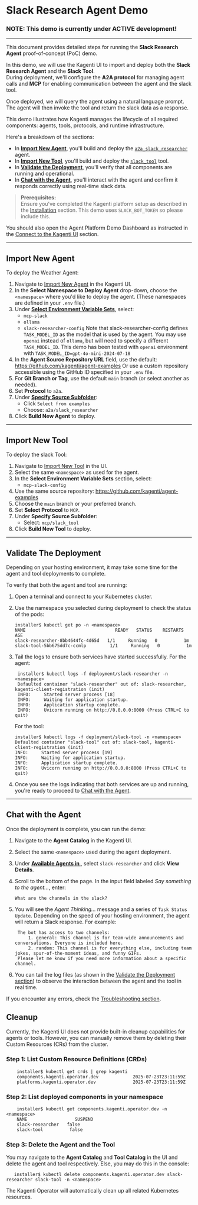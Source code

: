 # Slack Research Agent Demo

### NOTE: This demo is currently under ACTIVE development! 

-----
This document provides detailed steps for running the **Slack Research Agent** proof-of-concept (PoC) demo.

In this demo, we will use the Kagenti UI to import and deploy both the **Slack Research Agent** and the **Slack Tool**.  
During deployment, we'll configure the **A2A protocol** for managing agent calls and **MCP** for enabling communication between the agent and the slack tool.

Once deployed, we will query the agent using a natural language prompt. The agent will then invoke the tool and return the slack data as a response.

This demo illustrates how Kagenti manages the lifecycle of all required components: agents, tools, protocols, and runtime infrastructure.

Here's a breakdown of the sections:

- In [**Import New Agent**](#import-new-agent), you'll build and deploy the [`a2a_slack_researcher`](https://github.com/kagenti/agent-examples/tree/main/a2a/slack_researcher) agent.
- In [**Import New Tool**](#import-new-tool), you'll build and deploy the [`slack_tool`](https://github.com/kagenti/agent-examples/tree/main/mcp/slack_tool) tool.
- In [**Validate the Deployment**](#validate-the-deployment), you'll verify that all components are running and operational.
- In [**Chat with the Agent**](#chat-with-the-agent), you'll interact with the agent and confirm it responds correctly using real-time slack data.

> **Prerequisites:**  
> Ensure you've completed the Kagenti platform setup as described in the [Installation](./demos.md#installation) section. This demo uses `SLACK_BOT_TOKEN` so please include this. 

You should also open the Agent Platform Demo Dashboard as instructed in the [Connect to the Kagenti UI](./demos.md#connect-to-the-kagenti-ui) section.

---

## Import New Agent

To deploy the Weather Agent:

1. Navigate to [Import New Agent](http://kagenti-ui.localtest.me:8080/Import_New_Agent#import-new-agent) in the Kagenti UI.
2. In the **Select Namespace to Deploy Agent** drop-down, choose the `<namespace>` where you'd like to deploy the agent. (These namespaces are defined in your `.env` file.)
3. Under [**Select Environment Variable Sets**](http://kagenti-ui.localtest.me:8080/Import_New_Agent#select-environment-variable-sets), select:
   - `mcp-slack`
   - `ollama`
   - `slack-researcher-config`
Note that slack-researcher-config defines `TASK_MODEL_ID` as the model that is used by the agent. You may use `openai` instead of `ollama`, but will need to specify a different `TASK_MODEL_ID`. This demo has been tested with `openai` environment with `TASK_MODEL_ID=gpt-4o-mini-2024-07-18`
4. In the **Agent Source Repository URL** field, use the default:
   <https://github.com/kagenti/agent-examples>
   Or use a custom repository accessible using the GitHub ID specified in your `.env` file.
5. For **Git Branch or Tag**, use the default `main` branch (or select another as needed).
6. Set **Protocol** to `a2a`.
7. Under [**Specify Source Subfolder**](http://kagenti-ui.localtest.me:8080/Import_New_Agent#specify-source-subfolder):
   - Click `Select from examples`
   - Choose: `a2a/slack_researcher`
8. Click **Build New Agent** to deploy.

---

## Import New Tool

To deploy the slack Tool:

1. Navigate to [Import New Tool](http://kagenti-ui.localtest.me:8080/Import_New_Tool#import-new-tool) in the UI.
2. Select the same `<namespace>` as used for the agent.
3. In the **Select Environment Variable Sets** section, select:
   - `mcp-slack-config`
4. Use the same source repository:
   <https://github.com/kagenti/agent-examples>
5. Choose the `main` branch or your preferred branch.
6. Set **Select Protocol** to `MCP`.
7. Under **Specify Source Subfolder**:
   - Select: `mcp/slack_tool`
8. Click **Build New Tool** to deploy.

---

## Validate The Deployment

Depending on your hosting environment, it may take some time for the agent and tool deployments to complete.

To verify that both the agent and tool are running:

1. Open a terminal and connect to your Kubernetes cluster.
2. Use the namespace you selected during deployment to check the status of the pods:

   ```console
   installer$ kubectl get po -n <namespace>
   NAME                                  READY   STATUS    RESTARTS   AGE
   slack-researcher-8bb4644fc-4d65d   1/1     Running   0          1m
   slack-tool-5bb675dd7c-ccmlp         1/1     Running   0          1m
   ```

3. Tail the logs to ensure both services have started successfully.
   For the agent:

   ```console
    installer$ kubectl logs -f deployment/slack-researcher -n <namespace>
    Defaulted container "slack-researcher" out of: slack-researcher, kagenti-client-registration (init)
    INFO:     Started server process [18]
    INFO:     Waiting for application startup.
    INFO:     Application startup complete.
    INFO:     Uvicorn running on http://0.0.0.0:8000 (Press CTRL+C to quit)
    ```

    For the tool:
    ```console
    installer$ kubectl logs -f deployment/slack-tool -n <namespace>
    Defaulted container "slack-tool" out of: slack-tool, kagenti-client-registration (init)
    INFO:     Started server process [19]
    INFO:     Waiting for application startup.
    INFO:     Application startup complete.
    INFO:     Uvicorn running on http://0.0.0.0:8000 (Press CTRL+C to quit)
    ```

4. Once you see the logs indicating that both services are up and running, you're ready to proceed to [Chat with the Agent](#chat-with-the-agent).

---

## Chat with the Agent

Once the deployment is complete, you can run the demo:

1. Navigate to the **Agent Catalog** in the Kagenti UI.
2. Select the same `<namespace>` used during the agent deployment.
3. Under [**Available Agents in <namespace>**](http://kagenti-ui.localtest.me:8080/Agent_Catalog#available-agents-in-kagenti-system), select `slack-researcher` and click **View Details**.
4. Scroll to the bottom of the page. In the input field labeled *Say something to the agent...*, enter:

   ```console
   What are the channels in the slack? 
   ```

5. You will see the *Agent Thinking...* message and a series of `Task Status Update`. Depending on the speed of your hosting environment, the agent will return a Slack response. For example:

   ```console
    The bot has access to two channels:
        1. general: This channel is for team-wide announcements and conversations. Everyone is included here.
        2. random: This channel is for everything else, including team jokes, spur-of-the-moment ideas, and funny GIFs.
    Please let me know if you need more information about a specific channel.
   ```

6. You can tail the log files (as shown in the [Validate the Deployment section](#validate-the-deployment)) to observe the interaction between the agent and the tool in real time.

If you encounter any errors, check the [Troubleshooting section](./demos.md#troubleshooting).

## Cleanup

Currently, the Kagenti UI does not provide built-in cleanup capabilities for agents or tools.
However, you can manually remove them by deleting their Custom Resources (CRs) from the cluster.

### Step 1: List Custom Resource Definitions (CRDs)

```console
    installer$ kubectl get crds | grep kagenti
    components.kagenti.operator.dev             2025-07-23T23:11:59Z
    platforms.kagenti.operator.dev              2025-07-23T23:11:59Z
```

### Step 2: List deployed components in your namespace

```console
    installer$ kubectl get components.kagenti.operator.dev -n <namespace>
    NAME                  SUSPEND
    slack-researcher   false
    slack-tool          false
```

### Step 3: Delete the Agent and the Tool

You may navigate to the **Agent Catalog** and **Tool Catalog** in the UI and delete the agent and tool respectively. Else, you may do this in the console:

```console
   installer$ kubectl delete components.kagenti.operator.dev slack-researcher slack-tool -n <namespace>
```

The Kagenti Operator will automatically clean up all related Kubernetes resources.
